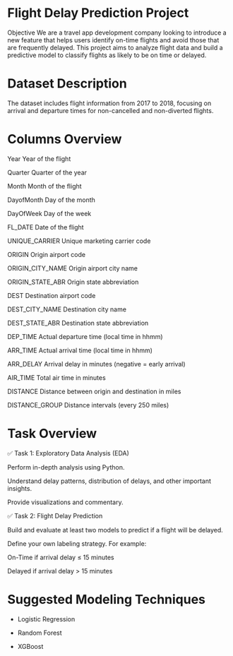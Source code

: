 # Flight Delay Prediction Project
Objective
We are a travel app development company looking to introduce a new feature that helps users identify on-time flights and avoid those that are frequently delayed. This project aims to analyze flight data and build a predictive model to classify flights as likely to be on time or delayed.

# Dataset Description
The dataset includes flight information from 2017 to 2018, focusing on arrival and departure times for non-cancelled and non-diverted flights.

# Columns Overview

Year	Year of the flight

Quarter	Quarter of the year

Month	Month of the flight

DayofMonth	Day of the month

DayOfWeek	Day of the week

FL_DATE	Date of the flight

UNIQUE_CARRIER	Unique marketing carrier code

ORIGIN	Origin airport code

ORIGIN_CITY_NAME	Origin airport city name

ORIGIN_STATE_ABR	Origin state abbreviation

DEST	Destination airport code

DEST_CITY_NAME	Destination city name

DEST_STATE_ABR	Destination state abbreviation

DEP_TIME	Actual departure time (local time in hhmm)

ARR_TIME	Actual arrival time (local time in hhmm)

ARR_DELAY	Arrival delay in minutes (negative = early arrival)

AIR_TIME	Total air time in minutes

DISTANCE	Distance between origin and destination in miles

DISTANCE_GROUP	Distance intervals (every 250 miles)

# Task Overview
✅ Task 1: Exploratory Data Analysis (EDA)

Perform in-depth analysis using Python.

Understand delay patterns, distribution of delays, and other important insights.

Provide visualizations and commentary.

✅ Task 2: Flight Delay Prediction

Build and evaluate at least two models to predict if a flight will be delayed.

Define your own labeling strategy. For example:

On-Time if arrival delay ≤ 15 minutes

Delayed if arrival delay > 15 minutes

# Suggested Modeling Techniques
- Logistic Regression

- Random Forest

- XGBoost
